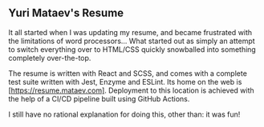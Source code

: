 ## Yuri Mataev's Resume

It all started when I was updating my resume, and became frustrated with the limitations of word processors... What started out as simply an attempt to switch everything over to HTML/CSS quickly snowballed into something completely over-the-top.

The resume is written with React and SCSS, and comes with a complete test suite written with Jest, Enzyme and ESLint. Its home on the web is [https://resume.mataev.com]. Deployment to this location is achieved with the help of a CI/CD pipeline built using GitHub Actions.

I still have no rational explanation for doing this, other than: it was fun!